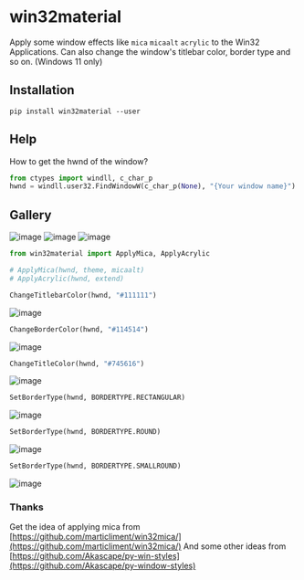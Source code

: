 # win32material
Apply some window effects like `mica` `micaalt` `acrylic` to the Win32 Applications.
Can also change the window's titlebar color, border type and so on. (Windows 11 only)

## Installation
```console
pip install win32material --user
```

## Help
How to get the hwnd of the window?
```python
from ctypes import windll, c_char_p
hwnd = windll.user32.FindWindowW(c_char_p(None), "{Your window name}")
```

## Gallery
![image](https://github.com/littlewhitecloud/win32material/assets/71159641/ffcea60c-718a-4315-9069-c1e4abc3f4cd)
![image](https://github.com/littlewhitecloud/win32material/assets/71159641/c9e522c5-d8c5-4563-a0e5-7fef39366a1d)
![image](https://github.com/littlewhitecloud/win32style/assets/71159641/760b5195-354e-428c-9f48-781e7a4dc3ae)
```python
from win32material import ApplyMica, ApplyAcrylic

# ApplyMica(hwnd, theme, micaalt)
# ApplyAcrylic(hwnd, extend)
```

```python
ChangeTitlebarColor(hwnd, "#111111")
```
![image](https://github.com/littlewhitecloud/win32style/assets/71159641/bc179e80-fcb0-48e4-92f0-8ab9e465ef1e)

```python
ChangeBorderColor(hwnd, "#114514")
```
![image](https://github.com/littlewhitecloud/win32style/assets/71159641/7c3b035d-4a40-4026-aa5f-fbaf27846e43)


```python
ChangeTitleColor(hwnd, "#745616")
```
![image](https://github.com/littlewhitecloud/win32style/assets/71159641/f3521d0b-3483-4138-bcda-b2d742079385)

```python
SetBorderType(hwnd, BORDERTYPE.RECTANGULAR)
```
![image](https://github.com/littlewhitecloud/win32style/assets/71159641/2a609226-5021-47f5-a80e-0e9250701140)

```python
SetBorderType(hwnd, BORDERTYPE.ROUND)
```
![image](https://github.com/littlewhitecloud/win32style/assets/71159641/5648f581-3a92-4a3c-bd74-853d5f38677a)

```python
SetBorderType(hwnd, BORDERTYPE.SMALLROUND)
```
![image](https://github.com/littlewhitecloud/win32style/assets/71159641/f06c4917-757f-48c5-b411-ed243f8fdf1c)

### Thanks
Get the idea of applying mica from [https://github.com/marticliment/win32mica/](https://github.com/marticliment/win32mica/)
And some other ideas from [https://github.com/Akascape/py-win-styles](https://github.com/Akascape/py-window-styles)
